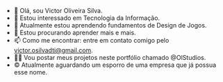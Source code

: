 - 👋 Olá, sou Victor Oliveira Silva.
- 👀 Estou interessado em Tecnologia da Informação.
- 🌱 Atualmente estou aprendendo fundamentos de Design de Jogos.
- 💞️ Estou procurando aprender mais e mais.
- 📫 Como me encontrar: entre em contato comigo pelo victor.osilvadti@gmail.com.
- 👨‍💻 Vou postar meus projetos neste portfólio chamado @OlStudios.
- © Atualmente aguardando um esporro de uma empresa que já possua esse nome.
<!---
OlStudios/OlStudios is a ✨ special ✨ repository because its `README.md` (this file) appears on your GitHub profile.
You can click the Preview link to take a look at your changes.
--->
